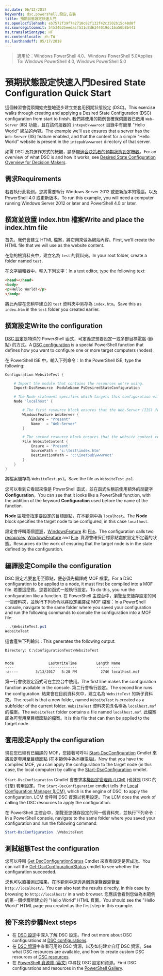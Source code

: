 ```yaml
---
ms.date: 06/12/2017
keywords: dsc,powershell,設定,安裝
title: 預期狀態設定快速入門
ms.openlocfilehash: eb7572f39f7a2710c82f132f42c3502b15c48d0f
ms.sourcegitcommit: 54534635eedacf531d8d6344019dc16a50b8b441
ms.translationtype: HT
ms.contentlocale: zh-TW
ms.lasthandoff: 05/17/2018
---
```

> <span data-ttu-id="7a01e-103">適用於：Windows PowerShell 4.0、Windows PowerShell 5.0</span><span class="sxs-lookup"><span data-stu-id="7a01e-103">Applies To: Windows PowerShell 4.0, Windows PowerShell 5.0</span></span>

# <a name="desired-state-configuration-quick-start"></a><span data-ttu-id="7a01e-104">預期狀態設定快速入門</span><span class="sxs-lookup"><span data-stu-id="7a01e-104">Desired State Configuration Quick Start</span></span>

<span data-ttu-id="7a01e-105">這個練習會從頭開始完整地逐步建立並套用預期狀態設定 (DSC)。</span><span class="sxs-lookup"><span data-stu-id="7a01e-105">This exercise walks through creating and applying a Desired State Configuration (DSC) configuration from start to finish.</span></span>
<span data-ttu-id="7a01e-106">我們將使用的範例會確保伺服器已啟用 `Web-Server` (IIS) 功能，且在該伺服器的 `intepub\wwwroot` 目錄中有簡單 "Hello World" 網站的內容。</span><span class="sxs-lookup"><span data-stu-id="7a01e-106">The example we'll use ensures that a server has the `Web-Server` (IIS) feature enabled, and that the content for a simple "Hello World" website is present in the `intepub\wwwroot` directory of that server.</span></span>

<span data-ttu-id="7a01e-107">如需 DSC 及其運作方式的概觀，請參閱[適合決策者的預期狀態設定概觀](decisionMaker.md)。</span><span class="sxs-lookup"><span data-stu-id="7a01e-107">For an overview of what DSC is and how it works, see [Desired State Configuration Overview for Decision Makers](decisionMaker.md).</span></span>

## <a name="requirements"></a><span data-ttu-id="7a01e-108">需求</span><span class="sxs-lookup"><span data-stu-id="7a01e-108">Requirements</span></span>

<span data-ttu-id="7a01e-109">若要執行此範例，您將需要執行 Windows Server 2012 或更新版本的電腦，以及 PowerShell 4.0 或更新版本。</span><span class="sxs-lookup"><span data-stu-id="7a01e-109">To run this example, you will need a computer running Windows Server 2012 or later and PowerShell 4.0 or later.</span></span>

## <a name="write-and-place-the-indexhtm-file"></a><span data-ttu-id="7a01e-110">撰寫並放置 index.htm 檔案</span><span class="sxs-lookup"><span data-stu-id="7a01e-110">Write and place the index.htm file</span></span>

<span data-ttu-id="7a01e-111">首先，我們會建立 HTML 檔案，將它用來做為網站內容。</span><span class="sxs-lookup"><span data-stu-id="7a01e-111">First, we'll create the HTML file that we will use as the website content.</span></span>

<span data-ttu-id="7a01e-112">在您的根資料夾中，建立名為 `test` 的資料夾。</span><span class="sxs-lookup"><span data-stu-id="7a01e-112">In your root folder, create a folder named `test`.</span></span>

<span data-ttu-id="7a01e-113">在文字編輯器中，輸入下列文字：</span><span class="sxs-lookup"><span data-stu-id="7a01e-113">In a text editor, type the following text:</span></span>

```html
<head></head>
<body>
<p>Hello World!</p>
</body>
```

<span data-ttu-id="7a01e-114">將此內容在您稍早建立的 `test` 資料夾中另存為 `index.htm`。</span><span class="sxs-lookup"><span data-stu-id="7a01e-114">Save this as `index.htm` in the `test` folder you created earlier.</span></span>

## <a name="write-the-configuration"></a><span data-ttu-id="7a01e-115">撰寫設定</span><span class="sxs-lookup"><span data-stu-id="7a01e-115">Write the configuration</span></span>

<span data-ttu-id="7a01e-116">[DSC 設定](configurations.md)是特殊的 PowerShell 函式，可定義您想要設定一或多部目標電腦 (節點) 的方式。</span><span class="sxs-lookup"><span data-stu-id="7a01e-116">A [DSC configuration](configurations.md) is a special PowerShell function that defines how you want to configure one or more target computers (nodes).</span></span>

<span data-ttu-id="7a01e-117">在 PowerShell ISE 中，輸入下列命令：</span><span class="sxs-lookup"><span data-stu-id="7a01e-117">In the PowerShell ISE, type the following:</span></span>

```powershell
Configuration WebsiteTest {

    # Import the module that contains the resources we're using.
    Import-DscResource -ModuleName PsDesiredStateConfiguration

    # The Node statement specifies which targets this configuration will be applied to.
    Node 'localhost' {

        # The first resource block ensures that the Web-Server (IIS) feature is enabled.
        WindowsFeature WebServer {
            Ensure = "Present"
            Name   = "Web-Server"
        }

        # The second resource block ensures that the website content copied to the website root folder.
        File WebsiteContent {
            Ensure = 'Present'
            SourcePath = 'c:\test\index.htm'
            DestinationPath = 'c:\inetpub\wwwroot'
        }
    }
}
```

<span data-ttu-id="7a01e-118">將檔案儲存為 `WebsiteTest.ps1`。</span><span class="sxs-lookup"><span data-stu-id="7a01e-118">Save the file as `WebsiteTest.ps1`.</span></span>

<span data-ttu-id="7a01e-119">您可以看到它看起來像是 PowerShell 函式，並在函式名稱前使用額外的關鍵字 **Configuration**。</span><span class="sxs-lookup"><span data-stu-id="7a01e-119">You can see that it looks like a PowerShell function, with the addition of the keyword **Configuration** used before the name of the function.</span></span>

<span data-ttu-id="7a01e-120">**Node** 區塊會指定要設定的目標節點，在本範例中為 `localhost`。</span><span class="sxs-lookup"><span data-stu-id="7a01e-120">The **Node** block specifies the target node to be configured, in this case `localhost`.</span></span>

<span data-ttu-id="7a01e-121">設定會呼叫兩個[資源](resources.md)，[WindowsFeature](windowsFeatureResource.md) 和 [File](fileResource.md)。</span><span class="sxs-lookup"><span data-stu-id="7a01e-121">The configuration calls two [resources](resources.md), [WindowsFeature](windowsFeatureResource.md) and [File](fileResource.md).</span></span>
<span data-ttu-id="7a01e-122">資源會確保目標節點處於設定所定義的狀態。</span><span class="sxs-lookup"><span data-stu-id="7a01e-122">Resources do the work of ensuring that the target node is in the state defined by the configuration.</span></span>

## <a name="compile-the-configuration"></a><span data-ttu-id="7a01e-123">編譯設定</span><span class="sxs-lookup"><span data-stu-id="7a01e-123">Compile the configuration</span></span>

<span data-ttu-id="7a01e-124">DSC 設定若要套用至節點，便必須先編譯成 MOF 檔案。</span><span class="sxs-lookup"><span data-stu-id="7a01e-124">For a DSC configuration to be applied to a node, it must first be compiled into a MOF file.</span></span>
<span data-ttu-id="7a01e-125">若要這麼做，您要如函式一般執行設定。</span><span class="sxs-lookup"><span data-stu-id="7a01e-125">To do this, you run the configuration like a function.</span></span>
<span data-ttu-id="7a01e-126">在 PowerShell 主控台中，瀏覽至您儲存設定的同一個資料夾，並執行下列命令以將設定編譯成 MOF 檔案：</span><span class="sxs-lookup"><span data-stu-id="7a01e-126">In a PowerShell console, navigate to the same folder where you saved your configuration and run the following commands to compile the configuration into a MOF file:</span></span>

```powershell
. .\WebsiteTest.ps1
WebsiteTest
```

<span data-ttu-id="7a01e-127">這會產生下列輸出：</span><span class="sxs-lookup"><span data-stu-id="7a01e-127">This generates the following output:</span></span>

```
Directory: C:\ConfigurationTest\WebsiteTest


Mode                LastWriteTime         Length Name
----                -------------         ------ ----
-a----        3/13/2017   5:20 PM           2746 localhost.mof
```

<span data-ttu-id="7a01e-128">第一行會使設定函式可在主控台中使用。</span><span class="sxs-lookup"><span data-stu-id="7a01e-128">The first line makes the configuration function available in the console.</span></span>
<span data-ttu-id="7a01e-129">第二行會執行設定。</span><span class="sxs-lookup"><span data-stu-id="7a01e-129">The second line runs the configuration.</span></span>
<span data-ttu-id="7a01e-130">結果會在目前資料夾中，建立名為 `WebsiteTest` 的新子資料夾。</span><span class="sxs-lookup"><span data-stu-id="7a01e-130">The result is that a new folder, named `WebsiteTest` is created as a subfolder of the current folder.</span></span>
<span data-ttu-id="7a01e-131">`WebsiteTest` 資料夾包含名稱為 `localhost.mof` 的檔案。</span><span class="sxs-lookup"><span data-stu-id="7a01e-131">The `WebsiteTest` folder contains a file named `localhost.mof`.</span></span>
<span data-ttu-id="7a01e-132">此檔案即為可套用至目標節點的檔案。</span><span class="sxs-lookup"><span data-stu-id="7a01e-132">It is this file that can then be applied to the target node.</span></span>

## <a name="apply-the-configuration"></a><span data-ttu-id="7a01e-133">套用設定</span><span class="sxs-lookup"><span data-stu-id="7a01e-133">Apply the configuration</span></span>

<span data-ttu-id="7a01e-134">現在您已經有已編譯的 MOF，您接著可呼叫 [Start-DscConfiguration](/reference/5.1/PSDesiredStateConfiguration/Start-DscConfiguration) Cmdlet 來將設定套用至目標節點 (在本範例中為本機電腦)。</span><span class="sxs-lookup"><span data-stu-id="7a01e-134">Now that you have the compiled MOF, you can apply the configuration to the target node (in this case, the local computer) by calling the [Start-DscConfiguration](/reference/5.1/PSDesiredStateConfiguration/Start-DscConfiguration) cmdlet.</span></span>

<span data-ttu-id="7a01e-135">`Start-DscConfiguration` Cmdlet 會要求[本機設定管理員 (LCM)](metaConfig.md) (也就是 DSC 的引擎) 套用設定。</span><span class="sxs-lookup"><span data-stu-id="7a01e-135">The `Start-DscConfiguration` cmdlet tells the [Local Configuration Manager (LCM)](metaConfig.md), which is the engine of DSC, to apply the configuration.</span></span>
<span data-ttu-id="7a01e-136">LCM 會呼叫 DSC 資源以套用設定。</span><span class="sxs-lookup"><span data-stu-id="7a01e-136">The LCM does the work of calling the DSC resources to apply the configuration.</span></span>

<span data-ttu-id="7a01e-137">在 PowerShell 主控台中，瀏覽至您儲存設定的同一個資料夾，並執行下列命令：</span><span class="sxs-lookup"><span data-stu-id="7a01e-137">In a PowerShell console, navigate to the same folder where you saved your configuration and run the following command:</span></span>

```powershell
Start-DscConfiguration .\WebsiteTest
```

## <a name="test-the-configuration"></a><span data-ttu-id="7a01e-138">測試組態</span><span class="sxs-lookup"><span data-stu-id="7a01e-138">Test the configuration</span></span>

<span data-ttu-id="7a01e-139">您可以呼叫 [Get DscConfigurationStatus](/reference/5.1/PSDesiredStateConfiguration/Get-DscConfigurationStatus) Cmdlet 來查看設定是否成功。</span><span class="sxs-lookup"><span data-stu-id="7a01e-139">You can call the [Get-DscConfigurationStatus](/reference/5.1/PSDesiredStateConfiguration/Get-DscConfigurationStatus) cmdlet to see whether the configuration succeeded.</span></span>

<span data-ttu-id="7a01e-140">您也可以直接測試結果，在本範例中是透過網頁瀏覽器瀏覽至 `http://localhost/`。</span><span class="sxs-lookup"><span data-stu-id="7a01e-140">You can also test the results directly, in this case by browsing to `http://localhost/` in a web browser.</span></span>
<span data-ttu-id="7a01e-141">您應該會看到您做為本範例的第一個步驟所建立的 "Hello World" HTML 頁面。</span><span class="sxs-lookup"><span data-stu-id="7a01e-141">You should see the "Hello World" HTML page you created as the first step in this example.</span></span>

## <a name="next-steps"></a><span data-ttu-id="7a01e-142">接下來的步驟</span><span class="sxs-lookup"><span data-stu-id="7a01e-142">Next steps</span></span>

- <span data-ttu-id="7a01e-143">在 [DSC 設定](configurations.md)中深入了解 DSC 設定。</span><span class="sxs-lookup"><span data-stu-id="7a01e-143">Find out more about DSC configurations at [DSC configurations](configurations.md).</span></span>
- <span data-ttu-id="7a01e-144">在 [DSC 資源](resources.md)中查看可用的 DSC 資源，以及如何建立自訂 DSC 資源。</span><span class="sxs-lookup"><span data-stu-id="7a01e-144">See what DSC resources are available, and how to create custom DSC resources at [DSC resources](resources.md).</span></span>
- <span data-ttu-id="7a01e-145">在 [PowerShell 資源庫 (英文)](https://www.powershellgallery.com/) 中尋找 DSC 設定和資源。</span><span class="sxs-lookup"><span data-stu-id="7a01e-145">Find DSC configurations and resources in the [PowerShell Gallery](https://www.powershellgallery.com/).</span></span>